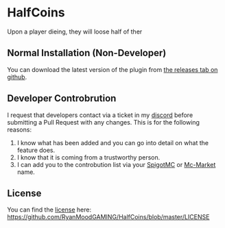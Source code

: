 # HalfCoins

Upon a player dieing, they will loose half of ther 

## Normal Installation (Non-Developer)

You can download the latest version of the plugin from [the releases tab on github](https://github.com/RyanMoodGAMING/HalfCoins/releases).

## Developer Controbrution

I request that developers contact via a ticket in my [discord](https://discord.gg/T2qKspyxGR) before submitting a Pull Request with any changes. This is for the following reasons:
 1. I know what has been added and you can go into detail on what the feature does.
 2. I know that it is coming from a trustworthy person.
 3. I can add you to the controbution list via your [SpigotMC](https://www.spigotmc.org/) or [Mc-Market](https://mc-market.org/) name.

## License

You can find the [license](https://github.com/RyanMoodGAMING/HalfCoins/blob/master/LICENSE) here: https://github.com/RyanMoodGAMING/HalfCoins/blob/master/LICENSE
